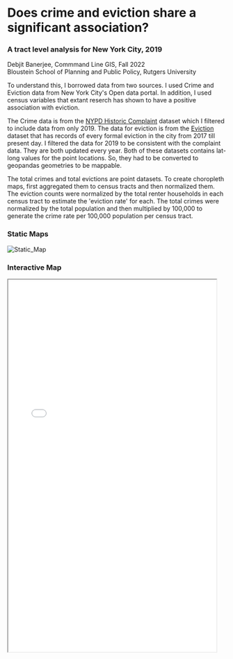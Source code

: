 # Does crime and eviction share a significant association?  
### A tract level analysis for New York City, 2019
Debjit Banerjee, Commmand Line GIS, Fall 2022  
Bloustein School of Planning and Public Policy, Rutgers University

To understand this, I borrowed data from two sources. I used Crime and Eviction data from New York City's Open data portal. In addition, I used census variables that 
extant reserch has shown to have a positive association with eviction. 

The Crime data is from the [NYPD Historic Complaint](https://data.cityofnewyork.us/Public-Safety/NYPD-Complaint-Data-Historic/qgea-i56i)
dataset which I filtered to include data from only 2019. The data for eviction is from the [Eviction](https://data.cityofnewyork.us/City-Government/Evictions/6z8x-wfk4)
dataset that has records of every formal eviction in the city from 2017 till present day. I filtered the data for 2019 to be consistent with the complaint data. They are both updated every year. 
Both of these datasets contains lat-long values for the point locations. So, they had to be converted to geopandas geometries to be mappable.  

The total crimes and total evictions are point datasets. To create choropleth maps, first aggregated them to census tracts and then normalized them. The eviction counts 
were normalized by the total renter households in each census tract to estimate the 'eviction rate' for each. The total crimes were normalized by the total population 
and then multiplied by 100,000 to generate the crime rate per 100,000 population per census tract.


### Static Maps
![Static_Map](https://user-images.githubusercontent.com/102771172/208278270-3b7ffd60-3fbc-4bf4-8134-8438e139f41e.png)

### Interactive Map

<iframe src="Evictions_Crime_NYC.html" height="855" width="95%"></iframe>
